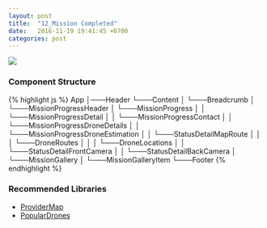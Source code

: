 ```yaml
---
layout: post
title:  "12_Mission Completed"
date:   2016-11-19 19:41:45 +0700
categories: post
---
```


<img src="{{ site.github.url }}/images/posts/2016-11-19/12_Mission-Completed.jpg">

### Component Structure

{% highlight js %}
App
│───Header
└───Content
│   └───Breadcrumb
│   └───MissionProgressHeader
│   └───MissionProgress
│   │   └───MissionProgressDetail
│   │   └───MissionProgressContact
│   │   └───MissionProgressDroneDetails
│   │   └───MissionProgressDroneEstimation
│   │   └───StatusDetailMapRoute
│   │   │   └───DroneRoutes
│   │   │   └───DroneLocations
│   │   └───StatusDetailFrontCamera
│   │   └───StatusDetailBackCamera
│   └───MissionGallery
│       └───MissionGalleryItem
└───Footer
{% endhighlight %}

### Recommended Libraries

* [ProviderMap](https://github.com/istarkov/google-map-react)
* [PopularDrones](https://github.com/xiaolin/react-image-gallery)
